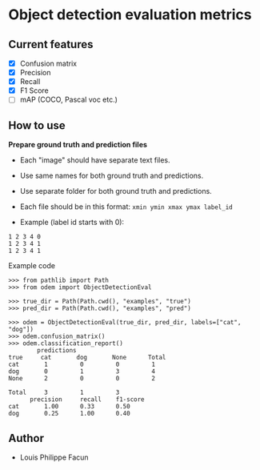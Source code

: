 # Object detection evaluation metrics
## Current features
- [x] Confusion matrix
- [x] Precision
- [x] Recall
- [x] F1 Score
- [ ] mAP (COCO, Pascal voc etc.)

## How to use
**Prepare ground truth and prediction files**
- Each "image" should have separate text files.
- Use same names for both ground truth and predictions.
- Use separate folder for both ground truth and predictions.
- Each file should be in this format:
```xmin ymin xmax ymax label_id```

- Example (label id starts with 0):
```
1 2 3 4 0
1 2 3 4 1
1 2 3 4 1
```
Example code
```
>>> from pathlib import Path
>>> from odem import ObjectDetectionEval

>>> true_dir = Path(Path.cwd(), "examples", "true")
>>> pred_dir = Path(Path.cwd(), "examples", "pred")

>>> odem = ObjectDetectionEval(true_dir, pred_dir, labels=["cat", "dog"])
>>> odem.confusion_matrix()
>>> odem.classification_report()
        predictions
true     cat       dog       None      Total
cat       1         0         0         1
dog       0         1         3         4
None      2         0         0         2

Total     3         1         3
      precision     recall    f1-score
cat       1.00      0.33      0.50
dog       0.25      1.00      0.40
```

## Author
- Louis Philippe Facun
